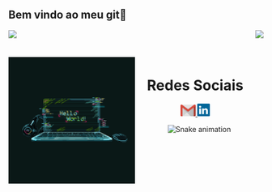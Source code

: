 ## Bem vindo ao meu git👋
<div>
  
  <img  height="180em" src="https://github-readme-stats.vercel.app/api?username=luizfsjunior&show_icons=true&theme=aura_dark&include_all_commits=true&count_private=true"/>
  <img align="right" height="180em" src="https://github-readme-stats.vercel.app/api/top-langs/?username=luizfsjunior&layout=compact&langs_count=16&theme=aura_dark"/>
</div>
<br>

<div  align="center"> 
  <div style="display: inline_block"><br>
    <img align="left" height="250" alt="coding-time" src="code.gif">  
  
  <h1 align="center">Redes Sociais</h1>
    <a href = "mailto: luizfsjunior.2002@mgail.com">
      <img width="30" src="gmail.svg">
    </a>
    <a href = "https://www.linkedin.com/in/luiz-fernando-6a8b93207/">
      <img width="25" src="linkedin.svg">
    </a>
</div>

![Snake animation](https://github.com/luizfsjunior/luizfsjunior/blob/output/github-contribution-grid-snake.svg)
<!--
**luizfsjunior/luizfsjunior** is a ✨ _special_ ✨ repository because its `README.md` (this file) appears on your GitHub profile.

Here are some ideas to get you started:

- 🔭 I’m currently working on ...
- 🌱 I’m currently learning ...
- 👯 I’m looking to collaborate on ...
- 🤔 I’m looking for help with ...
- 💬 Ask me about ...
- 📫 How to reach me: ...
- 😄 Pronouns: ...
- ⚡ Fun fact: ...
-->
